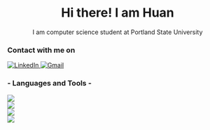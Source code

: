 <h1 align="center"> Hi there! I am Huan</h1> 

<p align="center"> I am computer science student at Portland State University </p>

<h3> Contact with me on </h3>

<p> 
  <a href="https://www.linkedin.com/in/huan-nguyen-302691280/" target="_blank">
    <img src="https://img.shields.io/badge/LinkedIn-0077B5?style=for-the-badge&logo=linkedin&logoColor=white" alt="LinkedIn" />
  </a>
  
  <a href="mailto:nhuan915@gmail.com" target="_blank">
    <img src="https://img.shields.io/badge/Gmail-D14836?style=for-the-badge&logo=gmail&logoColor=white" alt="Gmail" />
  </a>
</p>

<h3>- Languages and Tools -</h3>
<p>
  <img src="https://skillicons.dev/icons?i=c,cpp,py,java,postgres"/>
  <br/>
  <img src="https://skillicons.dev/icons?i=linux,windows,vscode,idea"/>
  <br/>
  <img src="https://skillicons.dev/icons?i=aws,gcp"/>
  <br/>
  <img src="https://skillicons.dev/icons?i=git,github,gitlab"/>
  <br/>
</p>
